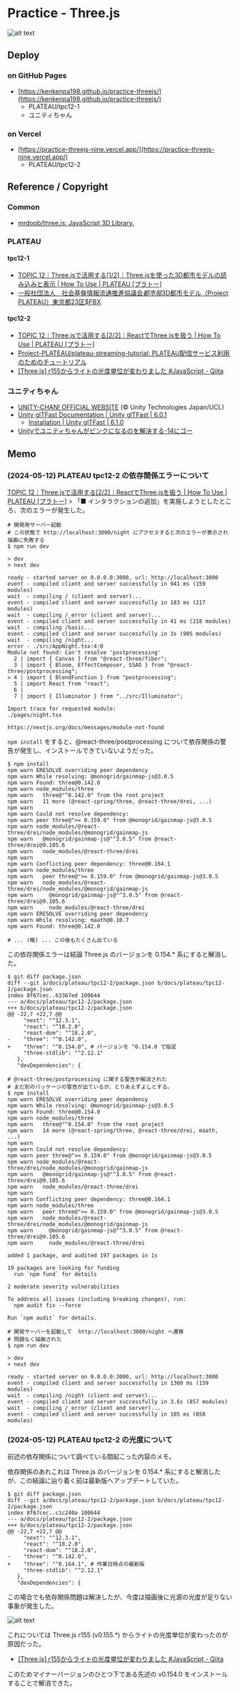# Practice - Three.js

![alt text](images/plateu-tpc12-2-night.png)

## Deploy

### on GitHub Pages

- [https://kenkenpa198.github.io/practice-threejs/](https://kenkenpa198.github.io/practice-threejs/)
    - PLATEAU/tpc12-1
    - ユニティちゃん

### on Vercel

- [https://practice-threejs-nine.vercel.app/](https://practice-threejs-nine.vercel.app/)
    - PLATEAU/tpc12-2

## Reference / Copyright

### Common

- [mrdoob/three.js: JavaScript 3D Library.](https://github.com/mrdoob/three.js/)

### PLATEAU

#### tpc12-1

- [TOPIC 12｜Three.jsで活用する\[1/2\]｜Three.jsを使った3D都市モデルの読み込みと表示 \| How To Use \| PLATEAU \[プラトー\]](https://www.mlit.go.jp/plateau/learning/tpc12-1/)
- [一般社団法人　社会基盤情報流通推進協議会$都市局$3D都市モデル（Project PLATEAU）東京都23区$FBX](https://www.geospatial.jp/ckan/dataset/plateau-tokyo23ku/resource/04a3109d-9392-42e9-95d2-e04bda7a8d42)

#### tpc12-2

- [TOPIC 12｜Three.jsで活用する\[2/2\]｜ReactでThree.jsを扱う \| How To Use \| PLATEAU \[プラトー\]](https://www.mlit.go.jp/plateau/learning/tpc12-2/)
- [Project-PLATEAU/plateau-streaming-tutorial: PLATEAU配信サービス利用のためのチュートリアル](https://github.com/Project-PLATEAU/plateau-streaming-tutorial)
- [\[Three.js\] r155からライトの光度単位が変わりました \#JavaScript - Qiita](https://qiita.com/masato_makino/items/0de9657633e44e91494a)

### ユニティちゃん

- [UNITY-CHAN! OFFICIAL WEBSITE](https://unity-chan.com/) (© Unity Technologies Japan/UCL)
- [Unity glTFast Documentation \| Unity glTFast \| 6.0.1](https://docs.unity3d.com/Packages/com.unity.cloud.gltfast@6.0/manual/index.html)
    - [Installation \| Unity glTFast \| 6.1.0](https://docs.unity3d.com/Packages/com.unity.cloud.gltfast@6.1/manual/installation.html)
- [Unityでユニティちゃんがピンクになるのを解決する-14にゴー](https://blog.14nigo.net/2023/03/fixpinkunitychan.html)

## Memo

### (2024-05-12) PLATEAU tpc12-2 の依存関係エラーについて

[TOPIC 12｜Three.jsで活用する\[2/2\]｜ReactでThree.jsを扱う \| How To Use \| PLATEAU \[プラトー\]](https://www.mlit.go.jp/plateau/learning/tpc12-2/) > 「■ インタラクションの追加」を実施しようとしたところ、次のエラーが発生した。

```shell
# 開発用サーバー起動
# この状態で http://localhost:3000/night にアクセスすると次のエラーが表示され描画に失敗する
$ npm run dev

> dev
> next dev

ready - started server on 0.0.0.0:3000, url: http://localhost:3000
event - compiled client and server successfully in 941 ms (159 modules)
wait  - compiling / (client and server)...
event - compiled client and server successfully in 183 ms (217 modules)
wait  - compiling /_error (client and server)...
event - compiled client and server successfully in 41 ms (218 modules)
wait  - compiling /basic...
event - compiled client and server successfully in 3s (905 modules)
wait  - compiling /night...
error - ./src/AppNight.tsx:4:0
Module not found: Can't resolve 'postprocessing'
  2 | import { Canvas } from "@react-three/fiber";
  3 | import { Bloom, EffectComposer, SSAO } from "@react-three/postprocessing";
> 4 | import { BlendFunction } from "postprocessing";
  5 | import React from "react";
  6 |
  7 | import { Illuminator } from "../src/Illuminator";

Import trace for requested module:
./pages/night.tsx

https://nextjs.org/docs/messages/module-not-found
```

`npm install` をすると、@react-three/postprocessing について依存関係の警告が発生し、インストールできていないようだった。

```shell
$ npm install
npm warn ERESOLVE overriding peer dependency
npm warn While resolving: @monogrid/gainmap-js@3.0.5
npm warn Found: three@0.142.0
npm warn node_modules/three
npm warn   three@"^0.142.0" from the root project
npm warn   11 more (@react-spring/three, @react-three/drei, ...)
npm warn
npm warn Could not resolve dependency:
npm warn peer three@">= 0.159.0" from @monogrid/gainmap-js@3.0.5
npm warn node_modules/@react-three/drei/node_modules/@monogrid/gainmap-js
npm warn   @monogrid/gainmap-js@"^3.0.5" from @react-three/drei@9.105.6
npm warn   node_modules/@react-three/drei
npm warn
npm warn Conflicting peer dependency: three@0.164.1
npm warn node_modules/three
npm warn   peer three@">= 0.159.0" from @monogrid/gainmap-js@3.0.5
npm warn   node_modules/@react-three/drei/node_modules/@monogrid/gainmap-js
npm warn     @monogrid/gainmap-js@"^3.0.5" from @react-three/drei@9.105.6
npm warn     node_modules/@react-three/drei
npm warn ERESOLVE overriding peer dependency
npm warn While resolving: maath@0.10.7
npm warn Found: three@0.142.0

# ... (略) ... この後もたくさん出ている
```

この依存関係エラーは結論 Three.js のバージョンを 0.154.* 系にすると解消した。

```shell
$ git diff package.json
diff --git a/docs/plateau/tpc12-2/package.json b/docs/plateau/tpc12-2/package.json
index 8f67cec..63367ed 100644
--- a/docs/plateau/tpc12-2/package.json
+++ b/docs/plateau/tpc12-2/package.json
@@ -22,7 +22,7 @@
     "next": "^12.3.1",
     "react": "^18.2.0",
     "react-dom": "^18.2.0",
-    "three": "^0.142.0",
+    "three": "^0.154.0", # バージョンを ^0.154.0 で指定
     "three-stdlib": "^2.12.1"
   },
   "devDependencies": {

# @react-three/postprocessing に関する警告が解消された
# まだ別のパッケージの警告が出ているが、とりあえずよしとする。
$ npm install
npm warn ERESOLVE overriding peer dependency
npm warn While resolving: @monogrid/gainmap-js@3.0.5
npm warn Found: three@0.154.0
npm warn node_modules/three
npm warn   three@"^0.154.0" from the root project
npm warn   14 more (@react-spring/three, @react-three/drei, maath, ...)
npm warn
npm warn Could not resolve dependency:
npm warn peer three@">= 0.159.0" from @monogrid/gainmap-js@3.0.5
npm warn node_modules/@react-three/drei/node_modules/@monogrid/gainmap-js
npm warn   @monogrid/gainmap-js@"^3.0.5" from @react-three/drei@9.105.6
npm warn   node_modules/@react-three/drei
npm warn
npm warn Conflicting peer dependency: three@0.164.1
npm warn node_modules/three
npm warn   peer three@">= 0.159.0" from @monogrid/gainmap-js@3.0.5
npm warn   node_modules/@react-three/drei/node_modules/@monogrid/gainmap-js
npm warn     @monogrid/gainmap-js@"^3.0.5" from @react-three/drei@9.105.6
npm warn     node_modules/@react-three/drei

added 1 package, and audited 197 packages in 1s

19 packages are looking for funding
  run `npm fund` for details

2 moderate severity vulnerabilities

To address all issues (including breaking changes), run:
  npm audit fix --force

Run `npm audit` for details.

# 開発サーバーを起動して  http://localhost:3000/night へ遷移
# 問題なく描画された
$ npm run dev

> dev
> next dev

ready - started server on 0.0.0.0:3000, url: http://localhost:3000
event - compiled client and server successfully in 1360 ms (159 modules)
wait  - compiling /night (client and server)...
event - compiled client and server successfully in 3.6s (857 modules)
wait  - compiling /_error (client and server)...
event - compiled client and server successfully in 105 ms (858 modules)
```

### (2024-05-12) PLATEAU tpc12-2 の光度について

前述の依存関係について調べている間起こった内容のメモ。

依存関係のあれこれは Three.js のバージョンを 0.154.* 系にすると解消したが、この結論に辿り着く前は最新版へアップデートしていた。

```shell
$ git diff package.json
diff --git a/docs/plateau/tpc12-2/package.json b/docs/plateau/tpc12-2/package.json
index 8f67cec..c1c240a 100644
--- a/docs/plateau/tpc12-2/package.json
+++ b/docs/plateau/tpc12-2/package.json
@@ -22,7 +22,7 @@
     "next": "^12.3.1",
     "react": "^18.2.0",
     "react-dom": "^18.2.0",
-    "three": "^0.142.0",
+    "three": "^0.164.1", # 作業日時点の最新版
     "three-stdlib": "^2.12.1"
   },
   "devDependencies": {
```

この場合でも依存関係問題は解決したが、今度は描画後に光源の光度が足りない事象が発生した。

![alt text](images/plateu-tpc12-2-night-bad.png)

これについては Three.js r155 (v0.155.*) からライトの光度単位が変わったのが原因だった。

- [\[Three.js\] r155からライトの光度単位が変わりました \#JavaScript - Qiita](https://qiita.com/masato_makino/items/0de9657633e44e91494a)

このためマイナーバージョンのひとつ下である先述の v0.154.0 をインストールすることで解消できた。
